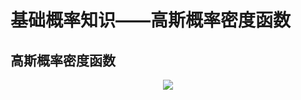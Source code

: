 # 基础概率知识——高斯概率密度函数  

## 高斯概率密度函数  


<p align="center"><img src="https://user-images.githubusercontent.com/58176267/146128288-9dced0a9-bcd5-4200-87df-83b2dce53063.png"></p>  






